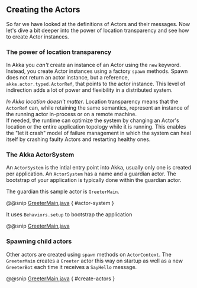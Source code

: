 ## Creating the Actors
 
So far we have looked at the definitions of Actors and their messages. Now let's dive a bit deeper into the power of location transparency and see how to create Actor instances.
 
### The power of location transparency
 
In Akka you *can't* create an instance of an Actor using the `new` keyword. Instead, you create Actor instances using a factory `spawn` methods. 
Spawn does not return an actor instance, but a reference, `akka.actor.typed.ActorRef`, that points to the actor instance. 
This level of indirection adds a lot of power and flexibility in a distributed system. 
 
_In Akka location doesn't matter_. Location transparency means that the `ActorRef` can, while retaining the same semantics, represent an instance of the running actor in-process or on a remote machine.  
If needed, the runtime can optimize the system by changing an Actor's location or the entire application topology while it is running. This enables the "let it crash" model of failure management in which the system can heal itself by crashing faulty Actors and restarting healthy ones.
 
### The Akka ActorSystem

An `ActorSystem` is the intial entry point into Akka, usually only one is created per application.
An `ActorSystem` has a name and a guardian actor. The bootstrap of your application is typically 
done within the guardian actor.

The guardian this sample actor is `GreeterMain`.

@@snip [GreeterMain.java]($g8src$/java/$package$/AkkaQuickstart.java) { #actor-system }

It uses `Behaviors.setup` to bootstrap the application

@@snip [GreeterMain.java]($g8src$/java/$package$/GreeterMain.java)

### Spawning child actors

Other actors are created using `spawn` methods on `ActorContext`. The `GreeterMain` creates a `Greeter` actor
this way on startup as well as a new `GreeterBot` each time it receives a `SayHello` message.
 
 
@@snip [GreeterMain.java]($g8src$/java/$package$/GreeterMain.java) { #create-actors }
